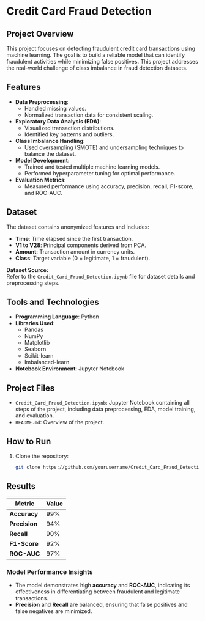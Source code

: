 # Credit Card Fraud Detection

## Project Overview
This project focuses on detecting fraudulent credit card transactions using machine learning. The goal is to build a reliable model that can identify fraudulent activities while minimizing false positives. This project addresses the real-world challenge of class imbalance in fraud detection datasets.

## Features
- **Data Preprocessing**: 
  - Handled missing values.
  - Normalized transaction data for consistent scaling.
- **Exploratory Data Analysis (EDA)**:
  - Visualized transaction distributions.
  - Identified key patterns and outliers.
- **Class Imbalance Handling**:
  - Used oversampling (SMOTE) and undersampling techniques to balance the dataset.
- **Model Development**:
  - Trained and tested multiple machine learning models.
  - Performed hyperparameter tuning for optimal performance.
- **Evaluation Metrics**:
  - Measured performance using accuracy, precision, recall, F1-score, and ROC-AUC.

## Dataset
The dataset contains anonymized features and includes:
- **Time**: Time elapsed since the first transaction.
- **V1 to V28**: Principal components derived from PCA.
- **Amount**: Transaction amount in currency units.
- **Class**: Target variable (0 = legitimate, 1 = fraudulent).

**Dataset Source:**  
Refer to the `Credit_Card_Fraud_Detection.ipynb` file for dataset details and preprocessing steps.

## Tools and Technologies
- **Programming Language**: Python
- **Libraries Used**:
  - Pandas
  - NumPy
  - Matplotlib
  - Seaborn
  - Scikit-learn
  - Imbalanced-learn
- **Notebook Environment**: Jupyter Notebook

## Project Files
- `Credit_Card_Fraud_Detection.ipynb`: Jupyter Notebook containing all steps of the project, including data preprocessing, EDA, model training, and evaluation.
- `README.md`: Overview of the project.

## How to Run
1. Clone the repository:
   ```bash
   git clone https://github.com/yourusername/Credit_Card_Fraud_Detection.git

## Results

| Metric         | Value  |
|----------------|--------|
| **Accuracy**   | 99%    |
| **Precision**  | 94%    |
| **Recall**     | 90%    |
| **F1-Score**   | 92%    |
| **ROC-AUC**    | 97%    |

### Model Performance Insights
- The model demonstrates high **accuracy** and **ROC-AUC**, indicating its effectiveness in differentiating between fraudulent and legitimate transactions.
- **Precision** and **Recall** are balanced, ensuring that false positives and false negatives are minimized.

